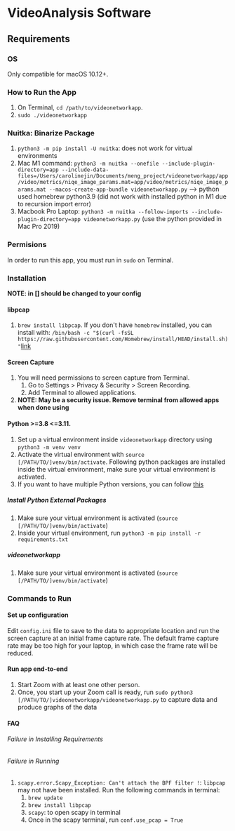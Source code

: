 # VideoAnalysis Software

## Requirements

### OS
Only compatible for macOS 10.12+.

### How to Run the App
1. On Terminal, `cd /path/to/videonetworkapp`.
2. `sudo ./videonetworkapp`

### Nuitka: Binarize Package

1. `python3 -m pip install -U nuitka`: does not work for virtual environments
2. Mac M1 command: `python3 -m nuitka --onefile --include-plugin-directory=app --include-data-files=/Users/carolinejin/Documents/meng_project/videonetworkapp/app/video/metrics/niqe_image_params.mat=app/video/metrics/niqe_image_params.mat --macos-create-app-bundle videonetworkapp.py` --> python used homebrew python3.9 (did not work with installed python in M1 due to recursion import error)
3. Macbook Pro Laptop: `python3 -m nuitka --follow-imports --include-plugin-directory=app videonetworkapp.py` (use the python provided in Mac Pro 2019)


### Permisions

In order to run this app, you must run in `sudo` on Terminal.
### Installation

**NOTE: in [] should be changed to your config**

<!-- #### tcpdump
1. Test command: `sudo tcpdump`. It should output the current network stats, like below
```
tcpdump: verbose output suppressed, use -v or -vv for full protocol decode
listening on eth0, link-type EN10MB (Ethernet), capture size 65535 bytes
21:02:19.112502 IP test33.ntp > 199.30.140.74.ntp: NTPv4, Client, length 48
21:02:19.113888 IP 216.239.35.0.ntp > test33.ntp: NTPv4, Server, length 48
21:02:20.150347 IP test33.ntp > 216.239.35.0.ntp: NTPv4, Client, length 48
21:02:20.150991 IP 216.239.35.0.ntp > test33.ntp: NTPv4, Server, length 48
```  -->

<!-- #### tcpdump
1. Enable `sudo` cmd without having to input password. Following steps are from this [blog](http://www.linuxtechnotes.com/2015/10/how-to-give-sudo-access-to-user-run.html) 
    1. Make a backup of `/etc/sudoers` file. (`cp /etc/sudoers /tmp/sudoers_[MM_DD_YYYY]`, replacing with the current date)
    2. Edit the `/etc/sudoers` file. (`sudo visudo`)
    3. Add the entry under _User specification_ section: `[USERNAME] ALL=(root) NOPASSWD: /usr/sbin/tcpdump` 
    4. Go out of visudo: Escape button then type `wq!`
2. Test command: `sudo tcpdump`. It should output the current network stats, like below
```
tcpdump: verbose output suppressed, use -v or -vv for full protocol decode
listening on eth0, link-type EN10MB (Ethernet), capture size 65535 bytes
21:02:19.112502 IP test33.ntp > 199.30.140.74.ntp: NTPv4, Client, length 48
21:02:19.113888 IP 216.239.35.0.ntp > test33.ntp: NTPv4, Server, length 48
21:02:20.150347 IP test33.ntp > 216.239.35.0.ntp: NTPv4, Client, length 48
21:02:20.150991 IP 216.239.35.0.ntp > test33.ntp: NTPv4, Server, length 48
``` 
3. **NOTE: This may have some security issues. You may want to comment Step 1.3 out when not using the app** -->

<!-- #### Xcode Command Line Tools
1. You must have an AppleID to install tool
2. Enable to run `swift` on terminal. Following steps are from [here](https://apple.stackexchange.com/a/254381)
    1. Run `xcode-select --install` to install Xcode command line tools. You do not need Xcode; you can install only the command line.
    2. If you are running into issues, run `sudo xcode-select --reset` then step 1.1.
2. Test command: `swift`. It should output a Welcome message.  -->

#### libpcap
1. `brew install libpcap`. If you don't have `homebrew` installed, you can install with:
   `/bin/bash -c "$(curl -fsSL https://raw.githubusercontent.com/Homebrew/install/HEAD/install.sh)"`[link](https://brew.sh/)
#### Screen Capture 
1. You will need permissions to screen capture from Terminal. 
    1. Go to Settings > Privacy & Security > Screen Recording. 
    2. Add Terminal to allowed applications.
2. **NOTE: May be a security issue. Remove terminal from allowed apps when done using**


#### Python >=3.8 <=3.11.
1. Set up a virtual environment inside `videonetworkapp` directory using `python3 -m venv venv`
2. Activate the virtual environment with `source [/PATH/TO/]venv/bin/activate`. Following python packages are installed inside the virtual environment, make sure your virtual environment is activated.
3. If you want to have multiple Python versions, you can follow [this](https://stackoverflow.com/questions/36968425/how-can-i-install-multiple-versions-of-python-on-latest-os-x-and-use-them-in-par)

##### Install Python External Packages
1. Make sure your virtual environment is activated (`source [/PATH/TO/]venv/bin/activate`)
2. Inside your virtual environment, run `python3 -m pip install -r requirements.txt`

<!-- ##### setuptools 
1. `pip3 install setuptools`

##### scapy
1. Follow the download and installation guidelines [here](https://scapy.readthedocs.io/en/latest/installation.html#installing-scapy-v2-x)
    1. `pip3 install scapy` inside your virtual environment `venv` -->

##### videonetworkapp
1. Make sure your virtual environment is activated (`source [/PATH/TO/]venv/bin/activate`)
<!-- 2. Inside `videonetworkapp/`, run `python3 -m pip install -e .` -->

### Commands to Run

#### Set up configuration
Edit `config.ini` file to save to the data to appropriate location and run the screen capture at an initial frame capture rate. The default frame capture rate may be too high for your laptop, in which case the frame rate will be
reduced. 
<!-- 1. Edit `config.json` file to save to the data to appropriate location and run the screen capture for however long you like -->
<!-- 2. To get the appropriate device index, run `ffmpeg -f avfoundation -list_devices true -i ""`. Choose the number in `[]` that correspond to screen capture for video -->

#### Run app end-to-end
1. Start Zoom with at least one other person. 
2. Once, you start up your Zoom call is ready, run `sudo python3 [/PATH/TO/]videonetworkapp/videonetworkapp.py` to capture data and produce graphs of the data
<!-- 2. Once, you start up your Zoom call is ready, run `python3 [/PATH/TO/]videonetworkapp/main.py` to capture data and produce graphs of the data  -->
<!-- #### Capture Zoom Screen
1. Activate virtual environment with `source /path/to/env/bin/activate`
2. `cd videonetworkapp` 
3. `python3 capture/tcpdump_cmd.py` -->

#### FAQ
###### Failure in Installing Requirements

###### Failure in Running
1. `scapy.error.Scapy_Exception: Can't attach the BPF filter !`: `libpcap` may not have been installed. Run the following commands in terminal:
    1. `brew update`
    2. `brew install libpcap`
    3. `scapy`: to open scapy in terminal
    4. Once in the scapy terminal, run `conf.use_pcap = True`
<!-- 1. What if you run into `ERROR: fontconfig not found using pkg-config` when running `./configure --enable-libfreetype --enable-libfontconfig`? 
Make sure `fontconfig` and `pkg-config` is installed. You can install through `brew install fontconfig pkg-config` -->

